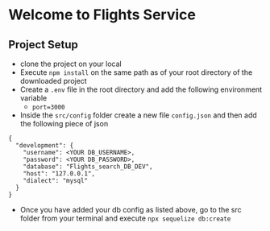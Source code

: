 # Welcome to Flights Service

## Project Setup
- clone the project on your local
- Execute `npm install` on the same path as of your root directory of the downloaded project
- Create a `.env` file in the root directory and add the following environment variable
    - `port=3000`
- Inside the `src/config` folder create a new file `config.json` and then add the following      piece of json

```
{
  "development": {
    "username": <YOUR DB_USERNAME>,
    "password": <YOUR DB_PASSWORD>,
    "database": "Flights_search_DB_DEV",
    "host": "127.0.0.1",
    "dialect": "mysql"
  }
}

```
- Once you have added your db config as listed above, go to the src folder from your terminal and execute `npx sequelize db:create`
